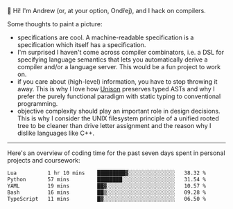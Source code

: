 :wave: Hi! I'm Andrew (or, at your option, Ondřej), and I hack on compilers. 

Some thoughts to paint a picture:
- specifications are cool. A machine-readable specification is a specification which itself has a specification.
- I'm surprised I haven't come across compiler combinators, i.e. a DSL for specifying language semantics that lets you automatically derive a compiler and/or a language server. This would be a fun project to work on.
- if you care about (high-level) information, you have to stop throwing it away. This is why I love how [Unison](https://github.com/unisonweb/unison) preserves typed ASTs and why I prefer the purely functional paradigm with static typing to conventional programming.
- objective complexity should play an important role in design decisions. This is why I consider the UNIX filesystem principle of a unified rooted tree to be cleaner than drive letter assignment and the reason why I dislike languages like C++.

---

Here's an overview of coding time for the past seven days spent in personal projects and coursework:
<!--START_SECTION:waka-->

```txt
Lua          1 hr 10 mins    █████████▓░░░░░░░░░░░░░░░   38.32 %
Python       57 mins         ████████░░░░░░░░░░░░░░░░░   31.54 %
YAML         19 mins         ██▓░░░░░░░░░░░░░░░░░░░░░░   10.57 %
Bash         16 mins         ██▒░░░░░░░░░░░░░░░░░░░░░░   09.28 %
TypeScript   11 mins         █▓░░░░░░░░░░░░░░░░░░░░░░░   06.50 %
```

<!--END_SECTION:waka-->

<!--
**viluon/viluon** is a ✨ _special_ ✨ repository because its `README.md` (this file) appears on your GitHub profile.

Here are some ideas to get you started:

- 🔭 I’m currently working on ...
- 🌱 I’m currently learning ...
- 👯 I’m looking to collaborate on ...
- 🤔 I’m looking for help with ...
- 💬 Ask me about ...
- 📫 How to reach me: ...
- 😄 Pronouns: ...
- ⚡ Fun fact: ...
-->
